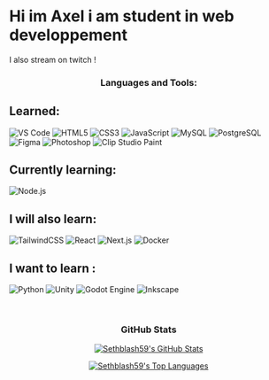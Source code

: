 <h1> Hi im Axel i am student in web developpement </h1>
      
I also stream on twitch !
<br>

<h3 align="center">Languages and Tools:</h3>
<p>

<h2> Learned:</h2>
<img src="https://img.shields.io/badge/VS_Code-007ACC?style=for-the-badge&logo=visualstudiocode&logoColor=white" alt="VS Code"/>
<img src="https://img.shields.io/badge/HTML5-E34F26?style=for-the-badge&logo=html5&logoColor=white" alt="HTML5"/>
<img src="https://img.shields.io/badge/CSS3-1572B6?style=for-the-badge&logo=css3&logoColor=white" alt="CSS3"/>
<img src="https://img.shields.io/badge/JavaScript-F7DF1E?style=for-the-badge&logo=javascript&logoColor=black" alt="JavaScript"/>
<img src="https://img.shields.io/badge/MySQL-4479A1?style=for-the-badge&logo=mysql&logoColor=white" alt="MySQL"/>
<img src="https://img.shields.io/badge/PostgreSQL-4169E1?style=for-the-badge&logo=postgresql&logoColor=white" alt="PostgreSQL"/>
<img src="https://img.shields.io/badge/Figma-F24E1E?style=for-the-badge&logo=figma&logoColor=white" alt="Figma"/>
<img src="https://img.shields.io/badge/Adobe_Photoshop-31A8FF?style=for-the-badge&logo=adobephotoshop&logoColor=white" alt="Photoshop"/>
<img src="https://img.shields.io/badge/Clip_Studio_Paint-009DF5?style=for-the-badge&logo=clipstudiopaint&logoColor=white" alt="Clip Studio Paint"/>

<br>
<h2> Currently learning:</h2>
<img src="https://img.shields.io/badge/Node.js-339933?style=for-the-badge&logo=nodedotjs&logoColor=white" alt="Node.js"/>

<br>
<h2> I will also learn:</h2>
<img src="https://img.shields.io/badge/Tailwind_CSS-06B6D4?style=for-the-badge&logo=tailwindcss&logoColor=white" alt="TailwindCSS"/>
<img src="https://img.shields.io/badge/React-20232A?style=for-the-badge&logo=react&logoColor=61DAFB" alt="React"/>
<img src="https://img.shields.io/badge/Next.js-000000?style=for-the-badge&logo=nextdotjs&logoColor=white" alt="Next.js"/>
<img src="https://img.shields.io/badge/Docker-2496ED?style=for-the-badge&logo=docker&logoColor=white" alt="Docker"/>

<br>
<h2> I want to learn :</h2>
<img src="https://img.shields.io/badge/Python-3776AB?style=for-the-badge&logo=python&logoColor=white" alt="Python"/>
<img src="https://img.shields.io/badge/Unity-FFFFFF?style=for-the-badge&logo=unity&logoColor=black" alt="Unity"/>
<img src="https://img.shields.io/badge/Godot_Engine-478CBF?style=for-the-badge&logo=godotengine&logoColor=white" alt="Godot Engine"/>
<img src="https.img.shields.io/badge/Inkscape-000000?style=for-the-badge&logo=inkscape&logoColor=white" alt="Inkscape"/>

</p>
<br>
<h3 align="center">GitHub Stats</h3>
<p align="center">
    <a href="https://github.com/Sethblash59">
        <img align="center" src="https://github-readme-stats.vercel.app/api?username=Sethblash59&show_icons=true&include_all_commits=true&theme=dracula&count_private=true&cache_bust=1" alt="Sethblash59's GitHub Stats" />
    </a>
</p>
<p align="center">
    <a href="https://github.com/Sethblash59">
        <img align="center" src="https://github-readme-stats.vercel.app/api/top-langs/?username=Sethblash59&layout=compact&theme=dracula&cache_bust=1" alt="Sethblash59's Top Languages" />
    </a>
</p>
